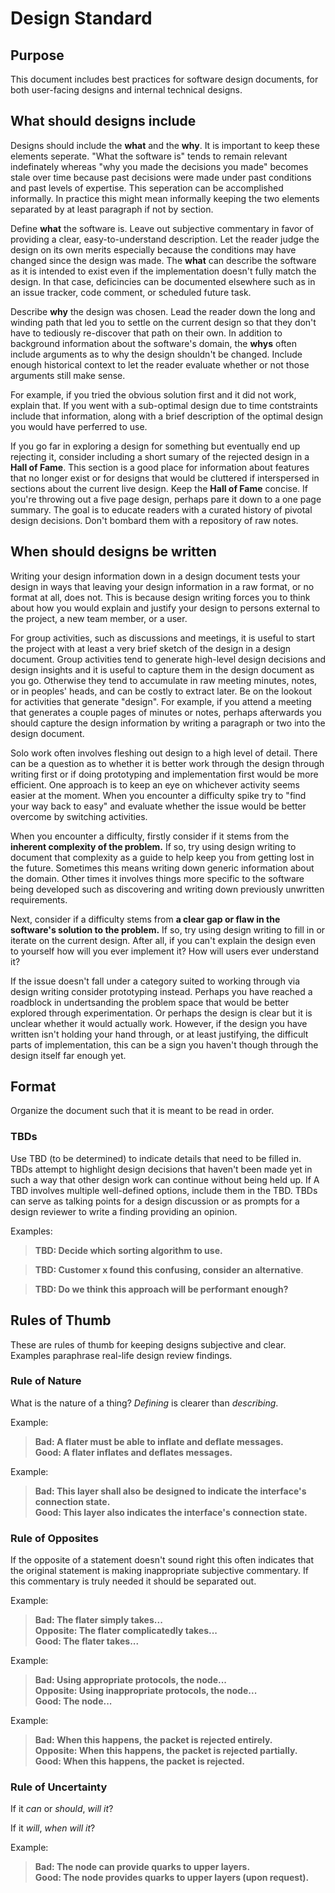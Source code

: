 # Design Standard

## Purpose
This document includes best practices for software design documents, for both user-facing designs and internal technical designs.

## What should designs include

Designs should include the **what** and the **why**. It is important to keep these elements seperate. "What the software is" tends to remain relevant indefinately whereas "why you made the decisions you made" becomes stale over time because past decisions were made under past conditions and past levels of expertise. This seperation can be accomplished informally. In practice this might mean informally keeping the two elements separated by at least paragraph if not by section.

Define **what** the software is. Leave out subjective commentary in favor of providing a clear, easy-to-understand description. Let the reader judge the design on its own merits especially because the conditions may have changed since the design was made. The **what** can describe the software as it is intended to exist even if the implementation doesn't fully match the design. In that case, deficincies can be documented elsewhere such as in an issue tracker, code comment, or scheduled future task.

Describe **why** the design was chosen. Lead the reader down the long and winding path that led you to settle on the current design so that they don't have to tediously re-discover that path on their own. In addition to background information about the software's domain, the **whys** often include arguments as to why the design shouldn't be changed. Include enough historical context to let the reader evaluate whether or not those arguments still make sense.

For example, if you tried the obvious solution first and it did not work, explain that. If you went with a sub-optimal design due to time contstraints include that information, along with a brief description of the optimal design you would have perferred to use.

If you go far in exploring a design for something but eventually end up rejecting it, consider including a short sumary of the rejected design in a **Hall of Fame**. This section is a good place for information about features that no longer exist or for designs that would be cluttered if interspersed in sections about the current live design. Keep the **Hall of Fame** concise. If you're throwing out a five page design, perhaps pare it down to a one page summary. The goal is to educate readers with a curated history of pivotal design decisions. Don't bombard them with a repository of raw notes.

## When should designs be written

Writing your design information down in a design document tests your design in ways that leaving your design information in a raw format, or no format at all, does not. This is because design writing forces you to think about how you would explain and justify your design to persons external to the project, a new team member, or a user. 

For group activities, such as discussions and meetings, it is useful to start the project with at least a very brief sketch of the design in a design document. Group activities tend to generate high-level design decisions and design insights and it is useful to capture them in the design document as you go. Otherwise they tend to accumulate in raw meeting minutes, notes, or in peoples' heads, and can be costly to extract later. Be on the lookout for activities that generate "design". For example, if you attend a meeting that generates a couple pages of minutes or notes, perhaps afterwards you should capture the design information by writing a paragraph or two into the design document.

Solo work often involves fleshing out design to a high level of detail. There can be a question as to whether it is better work through the design through writing first or if doing prototyping and implementation first would be more efficient. One approach is to keep an eye on whichever activity seems easier at the moment. When you encounter a difficulty spike try to "find your way back to easy" and evaluate whether the issue would be better overcome by switching activities.

When you encounter a difficulty, firstly consider if it stems from the **inherent complexity of the problem.** If so, try using design writing to document that complexity as a guide to help keep you from getting lost in the future. Sometimes this means writing down generic information about the domain. Other times it involves things more specific to the software being developed such as discovering and writing down previously unwritten requirements.

Next, consider if a difficulty stems from **a clear gap or flaw in the software's solution to the problem.** If so, try using design writing to fill in or iterate on the current design. After all, if you can't explain the design even to yourself how will you ever implement it? How will users ever understand it?

If the issue doesn't fall under a category suited to working through via design writing consider prototyping instead. Perhaps you have reached a roadblock in undertsanding the problem space that would be better explored through experimentation. Or perhaps the design is clear but it is unclear whether it would actually work. However, if the design you have written isn't holding your hand through, or at least justifying, the difficult parts of implementation, this can be a sign you haven't though through the design itself far enough yet.

## Format

Organize the document such that it is meant to be read in order.

### TBDs
Use TBD (to be determined) to indicate details that need to be filled in. TBDs attempt to highlight design decisions that haven't been made yet in such a way that other design work can continue without being held up. If A TBD involves multiple well-defined options, include them in the TBD. TBDs can serve as talking points for a design discussion or as prompts for a design reviewer to write a finding providing an opinion.

Examples:

> __TBD: Decide which sorting algorithm to use.__
 
> __TBD: Customer x found this confusing, consider an alternative__.

> __TBD: Do we think this approach will be performant enough?__

## Rules of Thumb
These are rules of thumb for keeping designs subjective and clear. Examples paraphrase real-life design review findings.

### Rule of Nature
What is the nature of a thing? *Defining* is clearer than *describing*.

Example:

> __Bad: A flater must be able to inflate and deflate messages.__<br>
__Good: A flater inflates and deflates messages.__

Example:

> __Bad: This layer shall also be designed to indicate the interface's connection state.__<br>
__Good: This layer also indicates the interface's connection state.__

### Rule of Opposites
If the opposite of a statement doesn't sound right this often indicates that the original statement is making inappropriate subjective commentary. If this commentary is truly needed it should be separated out.

Example:

> __Bad: The flater simply takes...__<br>
__Opposite: The flater complicatedly takes...__<br>
__Good: The flater takes...__

Example:
> __Bad: Using appropriate protocols, the node...__<br>
__Opposite: Using inappropriate protocols, the node...__<br>
__Good: The node...__

Example:
> __Bad: When this happens, the packet is rejected entirely.__<br>
__Opposite: When this happens, the packet is rejected partially.__<br>
__Good: When this happens, the packet is rejected.__
	
### Rule of Uncertainty
If it *can* or *should*, *will it*? 

If it *will*, *when will it*?

Example:
> __Bad: The node can provide quarks to upper layers.__<br>
__Good: The node provides quarks to upper layers (upon request).__
